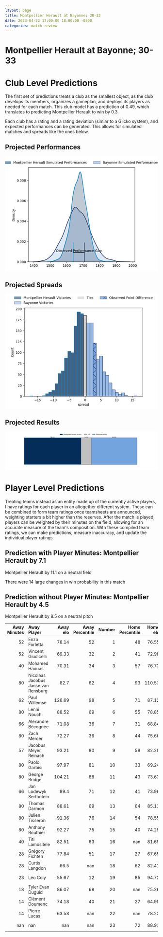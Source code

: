 ```yaml
---  
layout: page  
title: Montpellier Herault at Bayonne; 30-33  
date: 2023-04-22 17:00:00 18:00:00 -0500  
categories: match review  
---
```

# Montpellier Herault at Bayonne; 30-33

# Club Level Predictions


The first set of predictions treats a club as the smallest object, as the club develops its members, organizes a gameplan, and deploys its players as needed for each match. This club model has a prediction of 0.49, which translates to predicting Montpellier Herault to win by 0.3.

Each club has a rating and a rating deviation (simiar to a Glicko system), and expected performances can be generated. This allows for simulated matches and spreads like the ones below.
## Projected Performances


![Projected Performances](plots/performances_2023-04-22-Bayonne-MontpellierHerault.png)
## Projected Spreads


![Projected Spreads](plots/spreads_2023-04-22-Bayonne-MontpellierHerault.png)
## Projected Results


![Projected Results](plots/resultbar_2023-04-22-Bayonne-MontpellierHerault.png)
# Player Level Predictions


Treating teams instead as an entity made up of the currently active players, I have ratings for each player in an altogether different system. These can be combined to form team ratings once teamsheets are announced, weighting starters a bit higher than the reserves. After the match is played, players can be weighted by their minutes on the field, allowing for an accurate measure of the team's composition. With these compiled team ratings, we can make predictions, measure inaccuracy, and update the individual player ratings.
## Prediction with Player Minutes: Montpellier Herault by 7.1


Montpellier Herault by 11.1 on a neutral field

There were 14 large changes in win probability in this match
## Prediction without Player Minutes: Montpellier Herault by 4.5


Montpellier Herault by 8.5 on a neutral pitch



|   Away Minutes | Away Player                         |   Away elo |   Away Percentile |   Number |   Home Percentile |   Home elo | Home Player           |   Home Minutes |
|---------------:|:------------------------------------|-----------:|------------------:|---------:|------------------:|-----------:|:----------------------|---------------:|
|             52 | Enzo Forletta                       |      78.14 |                52 |        1 |                48 |      76.55 | Swan Cormenier        |             53 |
|             52 | Vincent Giudicelli                  |      69.33 |                32 |        2 |                41 |      72.98 | Facundo Bosch         |             66 |
|             40 | Mohamed Haouas                      |      70.31 |                34 |        3 |                57 |      76.73 | Pieter Ernst Scholtz  |             53 |
|             80 | Nicolaas Jacobus Janse van Rensburg |      82.7  |                62 |        4 |                93 |     110.57 | Thomas Ceyte          |             80 |
|             62 | Paul Willemse                       |     126.69 |                98 |        5 |                71 |      87.12 | Konstantin Mikautadze |             48 |
|             80 | Lenni Nouchi                        |      88.52 |                69 |        6 |                55 |      78.85 | Pierre Huguet         |             56 |
|             66 | Alexandre Bécognée                  |      71.08 |                36 |        7 |                31 |      68.84 | Baptiste Heguy        |             80 |
|             80 | Zach Mercer                         |      72.27 |                36 |        8 |                44 |      75.66 | Uzair Cassiem         |             80 |
|             57 | Jacobus Meyer Reinach               |      93.21 |                80 |        9 |                59 |      82.29 | Maxime Machenaud      |             80 |
|             80 | Paolo Garbisi                       |      97.97 |                81 |       10 |                33 |      69.24 | Camille Lopez         |             80 |
|             80 | George Bridge                       |     104.21 |                88 |       11 |                43 |      73.63 | Rémy Baget            |             57 |
|             66 | Jan Lodewyk Serfontein              |      89.4  |                71 |       12 |                41 |      73.96 | Guillaume Martocq     |             53 |
|             80 | Thomas Darmon                       |      88.61 |                69 |       13 |                64 |      85.11 | Peyo Muscarditz       |             80 |
|             80 | Julien Tisseron                     |      91.36 |                76 |       14 |                54 |      78.55 | Bastien Pourailly     |             80 |
|             80 | Anthony Bouthier                    |      92.27 |                75 |       15 |                40 |      74.29 | Tom Spring            |             74 |
|             40 | Titi Lamositele                     |      82.51 |                63 |       16 |               nan |      81.69 | Manuel Leindekar      |             32 |
|             28 | Grégory Fichten                     |      77.84 |                51 |       17 |                27 |      67.65 | Eneriko Buliruarua    |             27 |
|             28 | Curtis Langdon                      |      66.5  |               nan |       18 |                62 |      82.41 | Quentin Béthune       |             27 |
|             23 | Léo Coly                            |      55.67 |                12 |       19 |                85 |      94.72 | Tevita Tatafu         |             27 |
|             18 | Tyler Evan Duguid                   |      86.07 |                68 |       20 |               nan |      75.26 | Olajuwon Noah         |             24 |
|             14 | Clément Doumenc                     |      74.18 |                40 |       21 |                27 |      64.95 | Marland Yarde         |             23 |
|             14 | Pierre Lucas                        |      63.58 |               nan |       22 |               nan |      78.23 | Torsten van Jaarsveld |             14 |
|            nan | nan                                 |     nan    |               nan |       23 |                72 |      88.91 | Thomas Dolhagaray     |              6 |

